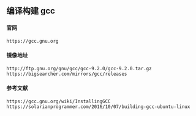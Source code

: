 ## 编译构建 gcc

#### 官网
`https://gcc.gnu.org`

#### 镜像地址
`http://ftp.gnu.org/gnu/gcc/gcc-9.2.0/gcc-9.2.0.tar.gz`
`https://bigsearcher.com/mirrors/gcc/releases`

#### 参考文献
`https://gcc.gnu.org/wiki/InstallingGCC`
`https://solarianprogrammer.com/2016/10/07/building-gcc-ubuntu-linux`
